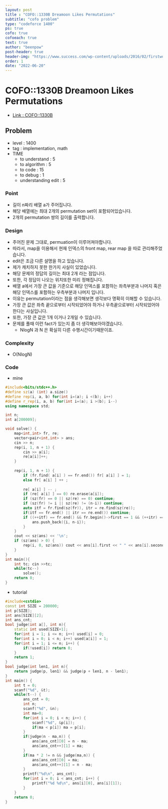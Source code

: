 ```yaml
---
layout: post
title : "COFO::1330B Dreamoon Likes Permutations"
subtitle: "cofo problem"
type: "codeforce 1400"
ps: true
cofo: true
cofoeach: true
text: true
author: "beenpow"
post-header: true
header-img: "https://www.success.com/wp-content/uploads/2016/02/firstworksmart.jpg"
order: 1
date: "2022-06-20"
---
```

# COFO::1330B Dreamoon Likes Permutations
- [Link : COFO::1330B](https://codeforces.com/problemset/problem/1330/B)


## Problem 

- level : 1400
- tag : implementation, math
- TIME
  - to understand    : 5
  - to algorithm     : 5
  - to code          : 15
  - to debug         : 1
  - understanding edit : 5 

### Point
- 길이 n짜리 배열 a가 주어집니다.
- 해당 배열에는 최대 2개의 permutation set이 포함되어있습니다.
- 2개의 permutation 쌍의 길이를 출력합니다.

### Design
- 주어진 문제 그대로, permuation이 이루어져야합니다.
- 따라서, map을 이용해서 현재 인덱스의 front map, rear map 을 따로 관리해주었습니다.
- edit은 조금 다른 설명을 하고 있습니다.
- 제가 캐치하지 못한 한가지 사실이 있었습니다.
- 해당 문제의 정답의 길이는 최대 2개 라는 점입니다.
- 또한, 각 정답이 나오는 위치또한 미리 정해집니다.
- 배열 a에서 가장 큰 값을 기준으로 해당 인덱스를 포함하는 좌측부분과 나머지 혹은 해당 인덱스를 포함하는 우측부분과 나머지 입니다.
- 이유는 permutation이라는 점을 생각해보면 생각보다 명확히 이해할 수 있습니다.
 -  가장 큰 값은 좌측 끝으로부터 시작되었어야 하거나 우측끝으로부터 시작되었어야한다는 사실입니다.
  - 또한, 가장 큰 값은 1개 이거나 2개일 수 있습니다.
- 문제를 풀때 이런 fact가 있는지 좀 더 생각해보아야겠습니다.
  - NlogN 과 N 은 확실히 다른 수행시간이기때문이죠.

### Complexity
- O(NlogN)

### Code

- mine

```cpp
#include<bits/stdc++.h>
#define sz(a) (int) a.size()
#define rep(i, a, b) for(int i=(a); i <(b); i++)
#define r_rep(i, a, b) for(int i=(a); i >(b); i--)
using namespace std;

int n;
int a[200009];

void solve() {
    map<int,int> fr, re;
    vector<pair<int,int> > ans;
    cin >> n;
    rep(i, 1, n + 1) {
        cin >> a[i];
        re[a[i]]++;
    }
    
    rep(i, 1, n + 1) {
        if (fr.find( a[i] ) == fr.end()) fr[ a[i] ] = 1;
        else fr[ a[i] ] ++ ;
        
        re[ a[i] ] -- ;
        if (re[ a[i] ] == 0) re.erase(a[i]);
        if (sz(fr) == 0 || sz(re) == 0) continue;
        if (sz(fr) != i || sz(re) != (n-i)) continue;
        auto itf = fr.find(sz(fr)), itr = re.find(sz(re));
        if(itf == fr.end() || itr == re.end()) continue;
        if ((++itf) == fr.end() && fr.begin()->first == 1 && (++itr) == re.end() && re.begin()->first == 1) {
            ans.push_back({i, n-i});
        }
    }
    cout << sz(ans) << '\n';
    if (sz(ans) > 0) {
        rep(i, 0, sz(ans)) cout << ans[i].first << " " << ans[i].second << '\n';
    }
}
int main(){
    int tc; cin >>tc;
    while(tc--)
        solve();
    return 0;
}

```

- tutorial

```cpp
#include<cstdio>
const int SIZE = 200000;
int p[SIZE];
int ans[SIZE][2];
int ans_cnt;
bool judge(int a[], int n){
    static int used[SIZE+1];
    for(int i = 1; i <= n; i++) used[i] = 0;
    for(int i = 0; i < n; i++) used[a[i]] = 1;
    for(int i = 1; i <= n; i++) {
        if(!used[i]) return 0;
    }
    return 1;
}
bool judge(int len1, int n){
    return judge(p, len1) && judge(p + len1, n - len1);
}
int main() {
    int t = 0;
    scanf("%d", &t);
    while(t--) {
        ans_cnt = 0;
        int n;
        scanf("%d", &n);
        int ma=0;
        for(int i = 0; i < n; i++) {
            scanf("%d", &p[i]);
            if(ma < p[i]) ma = p[i];
        }
        if(judge(n - ma,n)) {
            ans[ans_cnt][0] = n - ma;
            ans[ans_cnt++][1] = ma;
        }
        if(ma * 2 != n && judge(ma,n)) {
            ans[ans_cnt][0] = ma;
            ans[ans_cnt++][1] = n - ma;
        }
        printf("%d\n", ans_cnt);
        for(int i = 0; i < ans_cnt; i++) {
            printf("%d %d\n", ans[i][0], ans[i][1]);
        }
    }
    return 0;
}
```
